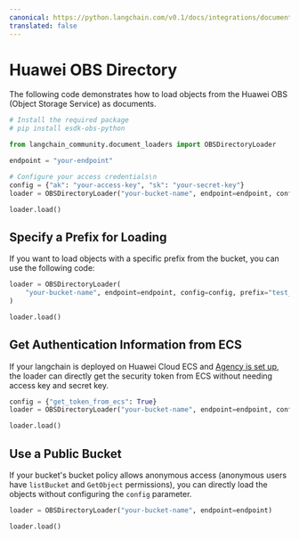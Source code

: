 ```yaml
---
canonical: https://python.langchain.com/v0.1/docs/integrations/document_loaders/huawei_obs_directory
translated: false
---
```


# Huawei OBS Directory

The following code demonstrates how to load objects from the Huawei OBS (Object Storage Service) as documents.

```python
# Install the required package
# pip install esdk-obs-python
```

```python
from langchain_community.document_loaders import OBSDirectoryLoader
```

```python
endpoint = "your-endpoint"
```

```python
# Configure your access credentials\n
config = {"ak": "your-access-key", "sk": "your-secret-key"}
loader = OBSDirectoryLoader("your-bucket-name", endpoint=endpoint, config=config)
```

```python
loader.load()
```

## Specify a Prefix for Loading

If you want to load objects with a specific prefix from the bucket, you can use the following code:

```python
loader = OBSDirectoryLoader(
    "your-bucket-name", endpoint=endpoint, config=config, prefix="test_prefix"
)
```

```python
loader.load()
```

## Get Authentication Information from ECS

If your langchain is deployed on Huawei Cloud ECS and [Agency is set up](https://support.huaweicloud.com/intl/en-us/usermanual-ecs/ecs_03_0166.html#section7), the loader can directly get the security token from ECS without needing access key and secret key.

```python
config = {"get_token_from_ecs": True}
loader = OBSDirectoryLoader("your-bucket-name", endpoint=endpoint, config=config)
```

```python
loader.load()
```

## Use a Public Bucket

If your bucket's bucket policy allows anonymous access (anonymous users have `listBucket` and `GetObject` permissions), you can directly load the objects without configuring the `config` parameter.

```python
loader = OBSDirectoryLoader("your-bucket-name", endpoint=endpoint)
```

```python
loader.load()
```